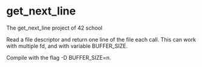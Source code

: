 # get_next_line
The get_next_line project of 42 school

Read a file descriptor and return one line of the file each call.
This can work with multiple fd, and with variable BUFFER_SIZE.

Compile with the flag -D BUFFER_SIZE=n.
